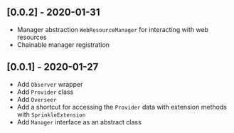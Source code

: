 ## [0.0.2] - 2020-01-31

* Manager abstraction `WebResourceManager` for interacting with web resources
* Chainable manager registration

## [0.0.1] - 2020-01-27

* Add `Observer` wrapper
* Add `Provider` class
* Add `Overseer`
* Add a shortcut for accessing the `Provider` data with extension methods with `SprinkleExtension`
* Add `Manager` interface as an abstract class
